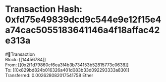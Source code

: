 
Transaction Hash: 0xfd75e49839dcd9c544e9e12f15e4a74cac5055183641146a4f18affac42e313a
====================================================================================
  
#💸Transaction  
Block: [[14456784]]  
From: [[0x2f1d79860cf6ea3f4b3b734153b52815773c0638]]  
To: [[0x829bd824b016326a401d083b33d092293333a830]]  
Transferred: 0.002628082017541758 Ether